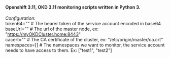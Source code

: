 #### Openshift 3.11, OKD 3.11 monitoring scripts written in Python 3.

*Configuration:*  
token64=""  # The bearer token of the service account encoded in base64  
baseUrl=""  # The url of the master node, ex: "https://myOKDCluster.home:8443"  
cacert="" # The CA certificate of the cluster, ex: "/etc/origin/master/ca.crt"  
namespaces=[]  # The namespaces we want to monitor, the service account needs to have access to them. Ex: ["test1", "test2"]  

